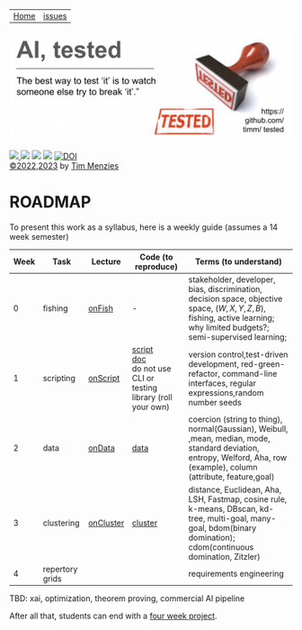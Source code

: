 <p>&nbsp;
<a name=top></a>
<table><tr>
<td><a href="/README.md#top">Home</a>
<td><a href="http:github.com/timm/tested/issues">issues</a>
</tr></table>
<img  align=center width=600 src="/docs/img/banner.png"></p>
<p> <img src="https://img.shields.io/badge/task-ai-blueviolet"><a
href="https://github.com/timm/tested/actions/workflows/tests.yml"> <img 
 src="https://github.com/timm/tested/actions/workflows/tests.yml/badge.svg"></a> <img 
 src="https://img.shields.io/badge/language-lua-orange"> <img 
 src="https://img.shields.io/badge/purpose-teaching-yellow"> <a 
 href="https://zenodo.org/badge/latestdoi/569981645"> <img 
 src="https://zenodo.org/badge/569981645.svg" alt="DOI"></a><br>
<a href="/LICENSE.md">&copy;2022,2023</a> by <a href="http://menzies.us">Tim Menzies</a></p>

# ROADMAP

To present this work as a syllabus, here is a weekly guide (assumes a 14 week semester)

|Week |Task|Lecture|Code (to reproduce)| Terms (to understand)|
|----|-----|-------|------------------|-----------------------|
|0   | fishing| [onFish](/docs/onFishing.md) |  - |  stakeholder, developer, bias, discrimination, decision space, objective space, $(W,X,Y,Z,B)$, fishing, active learning; why limited budgets?; semi-supervised learning; |
|1   | scripting| [onScript](/docs/onScript.md)| [script](/src/script.lua) <br> [doc](/docs/script.md) <br> do not use CLI or testing library (roll your own) |version control,test-driven development, red-green-refactor, command-line interfaces, regular expressions,random number seeds|
|2   | data| [onData](/docs/onData.md) | [data](/src/data.md) |coercion (string to thing), normal(Gaussian), Weibull, ,mean, median, mode, standard deviation, entropy, Welford, Aha, row (example), column (attribute, feature,goal)| 
|3   | clustering| [onCluster](/docs/onCluster.md) | [cluster](/src/cluster.md) | distance, Euclidean, Aha, LSH, Fastmap, cosine rule, k-means, DBscan, kd-tree, multi-goal, many-goal, bdom(binary domination); cdom(continuous domination, Zitzler)|
|4   | repertory grids|  | | requirements engineering |

TBD: xai, optimization, theorem proving, commercial AI pipeline

After all that, students can end with a [four week project](docs/onProject.md).

